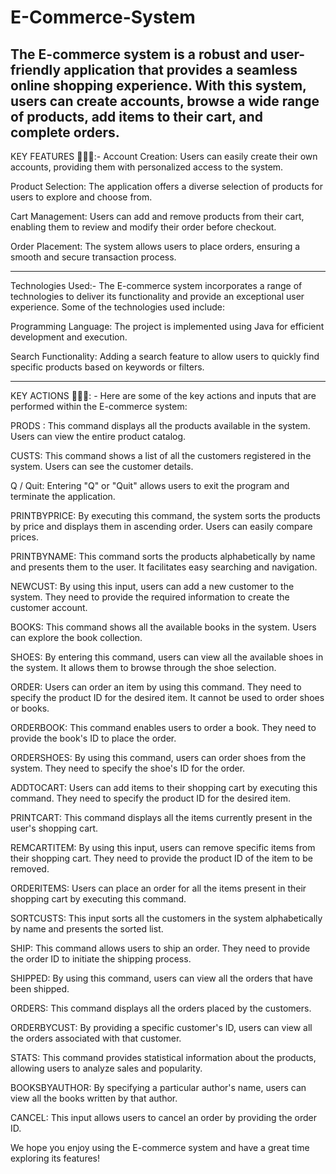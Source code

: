 # E-Commerce-System

The E-commerce system is a robust and user-friendly application that provides a seamless online shopping experience. With this system, users can create accounts, browse a wide range of products, add items to their cart, and complete orders.
--



KEY FEATURES 👩🏻‍💻:-
Account Creation: Users can easily create their own accounts, providing them with personalized access to the system.

Product Selection: The application offers a diverse selection of products for users to explore and choose from.

Cart Management: Users can add and remove products from their cart, enabling them to review and modify their order before checkout.

Order Placement: The system allows users to place orders, ensuring a smooth and secure transaction process.

----


Technologies Used:-
The E-commerce system incorporates a range of technologies to deliver its functionality and provide an exceptional user experience. Some of the technologies used include:

Programming Language: The project is implemented using Java for efficient development and execution.

Search Functionality: Adding a search feature to allow users to quickly find specific products based on keywords or filters.


-----

KEY ACTIONS 👩🏻‍💻: -
Here are some of the key actions and inputs that are performed within the E-commerce system:

PRODS : This command displays all the products available in the system. Users can view the entire product catalog.

CUSTS: This command shows a list of all the customers registered in the system. Users can see the customer details.

Q / Quit: Entering "Q" or "Quit" allows users to exit the program and terminate the application.

PRINTBYPRICE: By executing this command, the system sorts the products by price and displays them in ascending order. Users can easily compare prices.

PRINTBYNAME: This command sorts the products alphabetically by name and presents them to the user. It facilitates easy searching and navigation.

NEWCUST: By using this input, users can add a new customer to the system. They need to provide the required information to create the customer account.

BOOKS: This command shows all the available books in the system. Users can explore the book collection.

SHOES: By entering this command, users can view all the available shoes in the system. It allows them to browse through the shoe selection.

ORDER: Users can order an item by using this command. They need to specify the product ID for the desired item. It cannot be used to order shoes or books.

ORDERBOOK: This command enables users to order a book. They need to provide the book's ID to place the order.

ORDERSHOES: By using this command, users can order shoes from the system. They need to specify the shoe's ID for the order.

ADDTOCART: Users can add items to their shopping cart by executing this command. They need to specify the product ID for the desired item.

PRINTCART: This command displays all the items currently present in the user's shopping cart.

REMCARTITEM: By using this input, users can remove specific items from their shopping cart. They need to provide the product ID of the item to be removed.

ORDERITEMS: Users can place an order for all the items present in their shopping cart by executing this command.

SORTCUSTS: This input sorts all the customers in the system alphabetically by name and presents the sorted list.

SHIP: This command allows users to ship an order. They need to provide the order ID to initiate the shipping process.

SHIPPED: By using this command, users can view all the orders that have been shipped.

ORDERS: This command displays all the orders placed by the customers.

ORDERBYCUST: By providing a specific customer's ID, users can view all the orders associated with that customer.

STATS: This command provides statistical information about the products, allowing users to analyze sales and popularity.

BOOKSBYAUTHOR: By specifying a particular author's name, users can view all the books written by that author.

CANCEL: This input allows users to cancel an order by providing the order ID.

We hope you enjoy using the E-commerce system and have a great time exploring its features!


